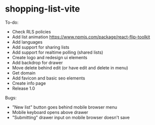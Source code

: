 # shopping-list-vite

To-do:
- Check RLS policies
- Add list animation https://www.npmjs.com/package/react-flip-toolkit
- Add languages
- Add support for sharing lists
- Add support for realtime polling (shared lists)
- Create logo and redesign ui elements
- Add backdrop for drawer
- Move delete behind edit (or have edit and delete in menu)
- Get domain
- Add favicon and basic seo elements
- Create info page
- Release 1.0

Bugs:
- "New list" button goes behind mobile browser menu
- Mobile keyboard opens above drawer
- "Submitting" drawer input on mobile browser doesn't save
